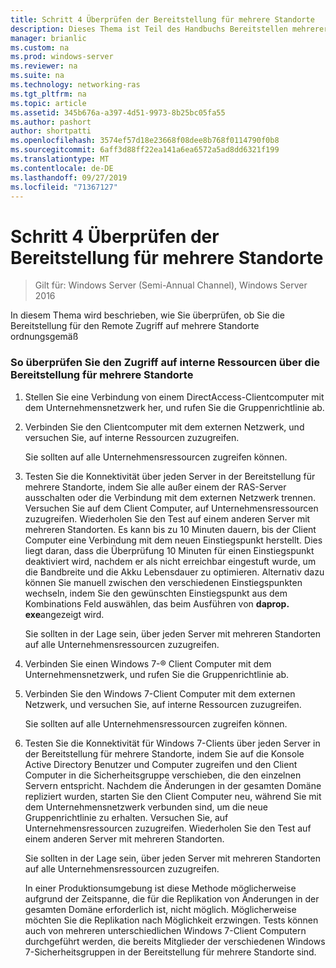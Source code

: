 ```yaml
---
title: Schritt 4 Überprüfen der Bereitstellung für mehrere Standorte
description: Dieses Thema ist Teil des Handbuchs Bereitstellen mehrerer Remote Zugriffs Server in einer Bereitstellung mit mehreren Standorten in Windows Server 2016.
manager: brianlic
ms.custom: na
ms.prod: windows-server
ms.reviewer: na
ms.suite: na
ms.technology: networking-ras
ms.tgt_pltfrm: na
ms.topic: article
ms.assetid: 345b676a-a397-4d51-9973-8b25bc05fa55
ms.author: pashort
author: shortpatti
ms.openlocfilehash: 3574ef57d18e23668f08dee8b768f0114790f0b8
ms.sourcegitcommit: 6aff3d88ff22ea141a6ea6572a5ad8dd6321f199
ms.translationtype: MT
ms.contentlocale: de-DE
ms.lasthandoff: 09/27/2019
ms.locfileid: "71367127"
---
```

# <a name="step-4-verify-the-multisite-deployment"></a>Schritt 4 Überprüfen der Bereitstellung für mehrere Standorte

>Gilt für: Windows Server (Semi-Annual Channel), Windows Server 2016

In diesem Thema wird beschrieben, wie Sie überprüfen, ob Sie die Bereitstellung für den Remote Zugriff auf mehrere Standorte ordnungsgemäß  
  
### <a name="to-verify-access-to-internal-resources-through-the-multisite-deployment"></a>So überprüfen Sie den Zugriff auf interne Ressourcen über die Bereitstellung für mehrere Standorte  
  
1.  Stellen Sie eine Verbindung von einem DirectAccess-Clientcomputer mit dem Unternehmensnetzwerk her, und rufen Sie die Gruppenrichtlinie ab.  
  
2.  Verbinden Sie den Clientcomputer mit dem externen Netzwerk, und versuchen Sie, auf interne Ressourcen zuzugreifen.  
  
    Sie sollten auf alle Unternehmensressourcen zugreifen können.  
  
3.  Testen Sie die Konnektivität über jeden Server in der Bereitstellung für mehrere Standorte, indem Sie alle außer einem der RAS-Server ausschalten oder die Verbindung mit dem externen Netzwerk trennen. Versuchen Sie auf dem Client Computer, auf Unternehmensressourcen zuzugreifen. Wiederholen Sie den Test auf einem anderen Server mit mehreren Standorten. Es kann bis zu 10 Minuten dauern, bis der Client Computer eine Verbindung mit dem neuen Einstiegspunkt herstellt. Dies liegt daran, dass die Überprüfung 10 Minuten für einen Einstiegspunkt deaktiviert wird, nachdem er als nicht erreichbar eingestuft wurde, um die Bandbreite und die Akku Lebensdauer zu optimieren. Alternativ dazu können Sie manuell zwischen den verschiedenen Einstiegspunkten wechseln, indem Sie den gewünschten Einstiegspunkt aus dem Kombinations Feld auswählen, das beim Ausführen von **daprop. exe**angezeigt wird.  
  
    Sie sollten in der Lage sein, über jeden Server mit mehreren Standorten auf alle Unternehmensressourcen zuzugreifen.  
  
4.  Verbinden Sie einen Windows 7-&reg; Client Computer mit dem Unternehmensnetzwerk, und rufen Sie die Gruppenrichtlinie ab.  
  
5.  Verbinden Sie den Windows 7-Client Computer mit dem externen Netzwerk, und versuchen Sie, auf interne Ressourcen zuzugreifen.  
  
    Sie sollten auf alle Unternehmensressourcen zugreifen können.  
  
6.  Testen Sie die Konnektivität für Windows 7-Clients über jeden Server in der Bereitstellung für mehrere Standorte, indem Sie auf die Konsole Active Directory Benutzer und Computer zugreifen und den Client Computer in die Sicherheitsgruppe verschieben, die den einzelnen Servern entspricht. Nachdem die Änderungen in der gesamten Domäne repliziert wurden, starten Sie den Client Computer neu, während Sie mit dem Unternehmensnetzwerk verbunden sind, um die neue Gruppenrichtlinie zu erhalten. Versuchen Sie, auf Unternehmensressourcen zuzugreifen. Wiederholen Sie den Test auf einem anderen Server mit mehreren Standorten.  
  
    Sie sollten in der Lage sein, über jeden Server mit mehreren Standorten auf alle Unternehmensressourcen zuzugreifen.  
  
    In einer Produktionsumgebung ist diese Methode möglicherweise aufgrund der Zeitspanne, die für die Replikation von Änderungen in der gesamten Domäne erforderlich ist, nicht möglich. Möglicherweise möchten Sie die Replikation nach Möglichkeit erzwingen. Tests können auch von mehreren unterschiedlichen Windows 7-Client Computern durchgeführt werden, die bereits Mitglieder der verschiedenen Windows 7-Sicherheitsgruppen in der Bereitstellung für mehrere Standorte sind.  
  


